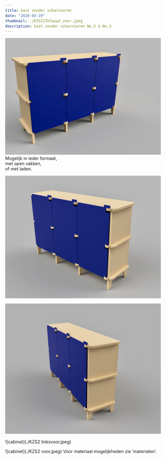 ```yaml
---
title: kast zonder scharnieren
date: "2020-03-19"
thumbnail: ./KZSIIIblauw2_voor.jpeg
description: kast zonder scharnieren No.2 & No.3 
---
```


<div class="kg-card kg-image-card kg-width-wide">

![cabinet](./KZSIII_blauw1linksvoor.jpeg)
Mogelijk in ieder formaat, <br>
met open vakken, <br>
of met laden.
</div>

<div class="kg-card kg-image-card kg-width-wide">

![cabinet](./KZSIII_blauw_rechtsvoor.jpeg)

</div>

<div class="kg-card kg-image-card kg-width-wide">

![cabinet](./KZSIII_blauw_rechtsvoor2.jpeg)

</div>


<div class="kg-card kg-image-card kg-width-wide">

![cabinet](./KZS2 linksvoor.jpeg)

</div>

<div class="kg-card kg-image-card kg-width-wide">

![cabinet](./KZS2 voor.jpeg)
Voor materiaal mogelijkheden zie 'materialen'.
</div>
